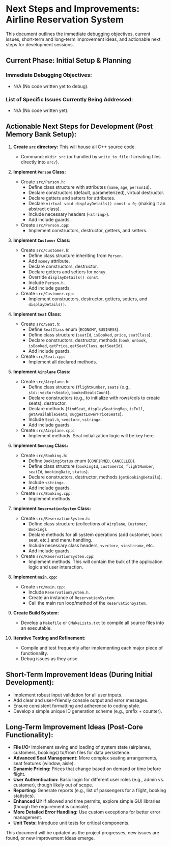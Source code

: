 # Next Steps and Improvements: Airline Reservation System

This document outlines the immediate debugging objectives, current issues, short-term and long-term improvement ideas, and actionable next steps for development sessions.

## Current Phase: Initial Setup & Planning

### Immediate Debugging Objectives:
- N/A (No code written yet to debug).

### List of Specific Issues Currently Being Addressed:
- N/A (No code written yet).

## Actionable Next Steps for Development (Post Memory Bank Setup):

1.  **Create `src` directory:** This will house all C++ source code.
    *   Command: `mkdir src` (or handled by `write_to_file` if creating files directly into `src/`).

2.  **Implement `Person` Class:**
    *   Create `src/Person.h`:
        *   Define class structure with attributes (`name`, `age`, `personId`).
        *   Declare constructors (default, parameterized), virtual destructor.
        *   Declare getters and setters for attributes.
        *   Declare `virtual void displayDetails() const = 0;` (making it an abstract class).
        *   Include necessary headers (`<string>`).
        *   Add include guards.
    *   Create `src/Person.cpp`:
        *   Implement constructors, destructor, getters, and setters.

3.  **Implement `Customer` Class:**
    *   Create `src/Customer.h`:
        *   Define class structure inheriting from `Person`.
        *   Add `money` attribute.
        *   Declare constructors, destructor.
        *   Declare getters and setters for `money`.
        *   Override `displayDetails() const`.
        *   Include `Person.h`.
        *   Add include guards.
    *   Create `src/Customer.cpp`:
        *   Implement constructors, destructor, getters, setters, and `displayDetails()`.

4.  **Implement `Seat` Class:**
    *   Create `src/Seat.h`:
        *   Define `SeatClass` enum (`ECONOMY`, `BUSINESS`).
        *   Define class structure (`seatId`, `isBooked`, `price`, `seatClass`).
        *   Declare constructors, destructor, methods (`book`, `unbook`, `isBooked`, `getPrice`, `getSeatClass`, `getSeatId`).
        *   Add include guards.
    *   Create `src/Seat.cpp`:
        *   Implement all declared methods.

5.  **Implement `Airplane` Class:**
    *   Create `src/Airplane.h`:
        *   Define class structure (`flightNumber`, `seats` (e.g., `std::vector<Seat>`), `bookedSeatsCount`).
        *   Declare constructors (e.g., to initialize with rows/cols to create seats), destructor.
        *   Declare methods (`findSeat`, `displaySeatingMap`, `isFull`, `getAvailableSeats`, `suggestLowerPriceSeats`).
        *   Include `Seat.h`, `<vector>`, `<string>`.
        *   Add include guards.
    *   Create `src/Airplane.cpp`:
        *   Implement methods. Seat initialization logic will be key here.

6.  **Implement `Booking` Class:**
    *   Create `src/Booking.h`:
        *   Define `BookingStatus` enum (`CONFIRMED`, `CANCELLED`).
        *   Define class structure (`bookingId`, `customerId`, `flightNumber`, `seatId`, `bookingDate`, `status`).
        *   Declare constructors, destructor, methods (`getBookingDetails`).
        *   Include `<string>`.
        *   Add include guards.
    *   Create `src/Booking.cpp`:
        *   Implement methods.

7.  **Implement `ReservationSystem` Class:**
    *   Create `src/ReservationSystem.h`:
        *   Define class structure (collections of `Airplane`, `Customer`, `Booking`).
        *   Declare methods for all system operations (add customer, book seat, etc.) and menu handling.
        *   Include necessary class headers, `<vector>`, `<iostream>`, etc.
        *   Add include guards.
    *   Create `src/ReservationSystem.cpp`:
        *   Implement methods. This will contain the bulk of the application logic and user interaction.

8.  **Implement `main.cpp`:**
    *   Create `src/main.cpp`:
        *   Include `ReservationSystem.h`.
        *   Create an instance of `ReservationSystem`.
        *   Call the main run loop/method of the `ReservationSystem`.

9.  **Create Build System:**
    *   Develop a `Makefile` or `CMakeLists.txt` to compile all source files into an executable.

10. **Iterative Testing and Refinement:**
    *   Compile and test frequently after implementing each major piece of functionality.
    *   Debug issues as they arise.

## Short-Term Improvement Ideas (During Initial Development):
-   Implement robust input validation for all user inputs.
-   Add clear and user-friendly console output and error messages.
-   Ensure consistent formatting and adherence to coding style.
-   Develop a simple unique ID generation scheme (e.g., prefix + counter).

## Long-Term Improvement Ideas (Post-Core Functionality):
-   **File I/O:** Implement saving and loading of system state (airplanes, customers, bookings) to/from files for data persistence.
-   **Advanced Seat Management:** More complex seating arrangements, seat features (window, aisle).
-   **Dynamic Pricing:** Prices that change based on demand or time before flight.
-   **User Authentication:** Basic login for different user roles (e.g., admin vs. customer), though likely out of scope.
-   **Reporting:** Generate reports (e.g., list of passengers for a flight, booking statistics).
-   **Enhanced UI:** If allowed and time permits, explore simple GUI libraries (though the requirement is console).
-   **More Detailed Error Handling:** Use custom exceptions for better error management.
-   **Unit Tests:** Introduce unit tests for critical components.

This document will be updated as the project progresses, new issues are found, or new improvement ideas emerge.
